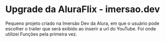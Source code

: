 # Upgrade da AluraFlix - imersao.dev

Pequeno projeto criado na Imersão Dev da Alura, em que o usuário pode escolher o trailer que será exibido ao inserir a url do YouTube. Foi onde utilizei Funções pela primeira vez.

